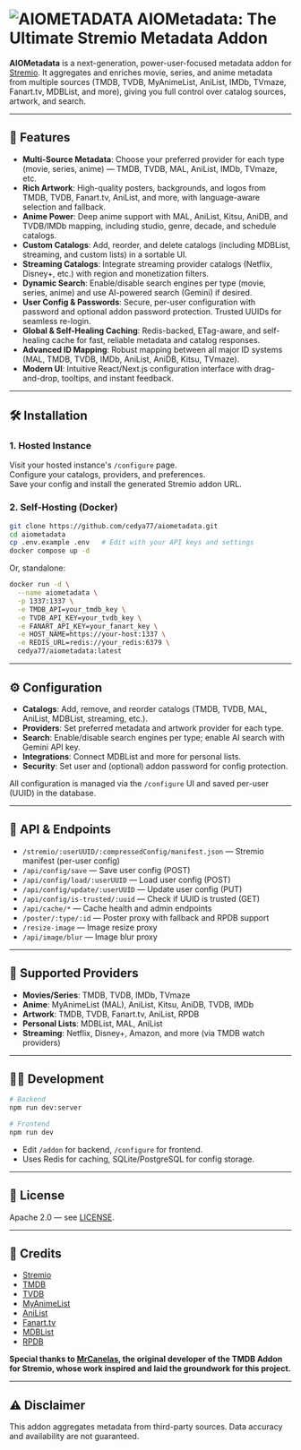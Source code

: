 # ![AIOMETADATA](https://github.com/cedya77/aiometadata/blob/dev/public/logo.png) AIOMetadata: The Ultimate Stremio Metadata Addon

**AIOMetadata** is a next-generation, power-user-focused metadata addon for [Stremio](https://www.stremio.com/). It aggregates and enriches movie, series, and anime metadata from multiple sources (TMDB, TVDB, MyAnimeList, AniList, IMDb, TVmaze, Fanart.tv, MDBList, and more), giving you full control over catalog sources, artwork, and search.

---

## 🚀 Features

- **Multi-Source Metadata**: Choose your preferred provider for each type (movie, series, anime) — TMDB, TVDB, MAL, AniList, IMDb, TVmaze, etc.
- **Rich Artwork**: High-quality posters, backgrounds, and logos from TMDB, TVDB, Fanart.tv, AniList, and more, with language-aware selection and fallback.
- **Anime Power**: Deep anime support with MAL, AniList, Kitsu, AniDB, and TVDB/IMDb mapping, including studio, genre, decade, and schedule catalogs.
- **Custom Catalogs**: Add, reorder, and delete catalogs (including MDBList, streaming, and custom lists) in a sortable UI.
- **Streaming Catalogs**: Integrate streaming provider catalogs (Netflix, Disney+, etc.) with region and monetization filters.
- **Dynamic Search**: Enable/disable search engines per type (movie, series, anime) and use AI-powered search (Gemini) if desired.
- **User Config & Passwords**: Secure, per-user configuration with password and optional addon password protection. Trusted UUIDs for seamless re-login.
- **Global & Self-Healing Caching**: Redis-backed, ETag-aware, and self-healing cache for fast, reliable metadata and catalog responses.
- **Advanced ID Mapping**: Robust mapping between all major ID systems (MAL, TMDB, TVDB, IMDb, AniList, AniDB, Kitsu, TVmaze).
- **Modern UI**: Intuitive React/Next.js configuration interface with drag-and-drop, tooltips, and instant feedback.

---

## 🛠️ Installation

### 1. Hosted Instance

Visit your hosted instance's `/configure` page.  
Configure your catalogs, providers, and preferences.  
Save your config and install the generated Stremio addon URL.

### 2. Self-Hosting (Docker)

```bash
git clone https://github.com/cedya77/aiometadata.git
cd aiometadata
cp .env.example .env   # Edit with your API keys and settings
docker compose up -d
```

Or, standalone:

```bash
docker run -d \
  --name aiometadata \
  -p 1337:1337 \
  -e TMDB_API=your_tmdb_key \
  -e TVDB_API_KEY=your_tvdb_key \
  -e FANART_API_KEY=your_fanart_key \
  -e HOST_NAME=https://your-host:1337 \
  -e REDIS_URL=redis://your_redis:6379 \
  cedya77/aiometadata:latest
```

---

## ⚙️ Configuration

- **Catalogs**: Add, remove, and reorder catalogs (TMDB, TVDB, MAL, AniList, MDBList, streaming, etc.).
- **Providers**: Set preferred metadata and artwork provider for each type.
- **Search**: Enable/disable search engines per type; enable AI search with Gemini API key.
- **Integrations**: Connect MDBList and more for personal lists.
- **Security**: Set user and (optional) addon password for config protection.

All configuration is managed via the `/configure` UI and saved per-user (UUID) in the database.

---

## 🔌 API & Endpoints

- `/stremio/:userUUID/:compressedConfig/manifest.json` — Stremio manifest (per-user config)
- `/api/config/save` — Save user config (POST)
- `/api/config/load/:userUUID` — Load user config (POST)
- `/api/config/update/:userUUID` — Update user config (PUT)
- `/api/config/is-trusted/:uuid` — Check if UUID is trusted (GET)
- `/api/cache/*` — Cache health and admin endpoints
- `/poster/:type/:id` — Poster proxy with fallback and RPDB support
- `/resize-image` — Image resize proxy
- `/api/image/blur` — Image blur proxy

---

## 🧩 Supported Providers

- **Movies/Series**: TMDB, TVDB, IMDb, TVmaze
- **Anime**: MyAnimeList (MAL), AniList, Kitsu, AniDB, TVDB, IMDb
- **Artwork**: TMDB, TVDB, Fanart.tv, AniList, RPDB
- **Personal Lists**: MDBList, MAL, AniList
- **Streaming**: Netflix, Disney+, Amazon, and more (via TMDB watch providers)

---

## 🧑‍💻 Development

```bash
# Backend
npm run dev:server

# Frontend
npm run dev
```

- Edit `/addon` for backend, `/configure` for frontend.
- Uses Redis for caching, SQLite/PostgreSQL for config storage.

---

## 📄 License

Apache 2.0 — see [LICENSE](LICENSE).

---

## 🙏 Credits

- [Stremio](https://www.stremio.com/)
- [TMDB](https://www.themoviedb.org/)
- [TVDB](https://thetvdb.com/)
- [MyAnimeList](https://myanimelist.net/)
- [AniList](https://anilist.co/)
- [Fanart.tv](https://fanart.tv/)
- [MDBList](https://mdblist.com/)
- [RPDB](https://rpdb.net/)

**Special thanks to [MrCanelas](https://github.com/mrcanelas), the original developer of the TMDB Addon for Stremio, whose work inspired and laid the groundwork for this project.**

---

## ⚠️ Disclaimer

This addon aggregates metadata from third-party sources. Data accuracy and availability are not guaranteed.



 

